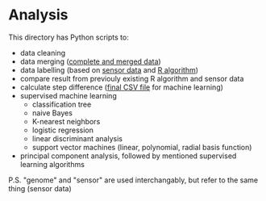 # Analysis
This directory has Python scripts to:
- data cleaning
- data merging
  ([complete and merged data](https://ubcca-my.sharepoint.com/:x:/r/personal/liviatan_student_ubc_ca/Documents/merge_complete.csv?d=w19032f73e111411baf81ac6281ed3843&csf=1&web=1&e=z55Ncu))
- data labelling (based on [sensor data](https://ubcca-my.sharepoint.com/:x:/g/personal/liviatan_student_ubc_ca/ER3XiFe8OiBPn4_YUbjysbAB-19A9NphYET1pkUPWEMOew?e=wLfmLx) and [R algorithm](https://ubcca-my.sharepoint.com/:x:/g/personal/liviatan_student_ubc_ca/Eab4dZyuRPNCs3BtAm0j3IIBQ-nzSAqkjhBbSLbOQS4sHg?e=zRMXRl))
- compare result from previouly existing R algorithm and sensor data
- calculate step difference ([final CSV file](https://ubcca-my.sharepoint.com/:x:/g/personal/liviatan_student_ubc_ca/ET56VKP9zcZJnKnVvemlPNwBOYngR4W8X9PkyqLg22MQMA?e=rx1USi) for machine learning)
- supervised machine learning
  - classification tree
  - naive Bayes
  - K-nearest neighbors
  - logistic regression
  - linear discriminant analysis
  - support vector machines (linear, polynomial, radial basis function)
- principal component analysis, followed by mentioned supervised learning algorithms

P.S. "genome" and "sensor" are used interchangably, but refer to the same thing (sensor data)

